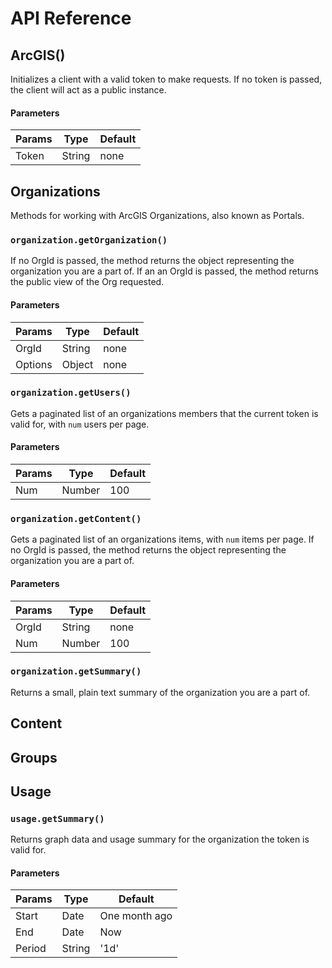 
# API Reference

## ArcGIS()

Initializes a client with a valid token to make requests. If no token is passed, the client will act as a public instance.

#### Parameters
| Params         | Type         | Default                 |
| -------------- | ------------ | ----------------------- |
| Token          | String       | none                    |

## Organizations

Methods for working with ArcGIS Organizations, also known as Portals.

### `organization.getOrganization()`

If no OrgId is passed, the method returns the object representing the organization you are a part of. If an an OrgId is passed, the method returns the public view of the Org requested.

#### Parameters
| Params         | Type         | Default                 |
| -------------- | ------------ | ----------------------- |
| OrgId          | String       | none                    |
| Options        | Object       | none                    |

### `organization.getUsers()`

Gets a paginated list of an organizations members that the current token is valid for, with `num` users per page.

#### Parameters
| Params         | Type         | Default                 |
| -------------- | ------------ | ----------------------- |
| Num            | Number       | 100                     |

### `organization.getContent()`

Gets a paginated list of an organizations items, with `num` items per page. If no OrgId is passed, the method returns the object representing the organization you are a part of.

#### Parameters
| Params         | Type         | Default                 |
| -------------- | ------------ | ----------------------- |
| OrgId          | String       | none                    |
| Num            | Number       | 100                     |

### `organization.getSummary()`

Returns a small, plain text summary of the organization you are a part of.

## Content

## Groups

## Usage

### `usage.getSummary()`

Returns graph data and usage summary for the organization the token is valid for.

#### Parameters
| Params         | Type         | Default                 |
| -------------- | ------------ | ----------------------- |
| Start          | Date         | One month ago           |
| End            | Date         | Now                     |
| Period         | String       | '1d'                    |
